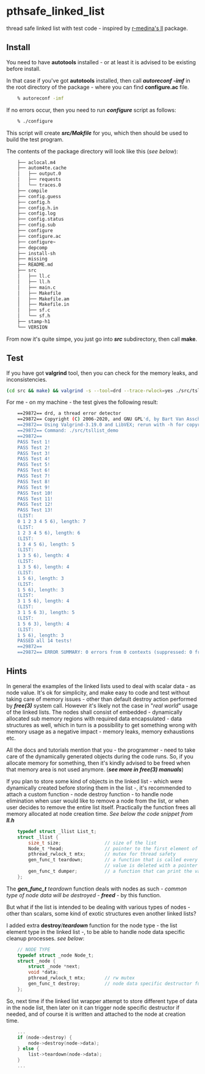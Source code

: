 # pthsafe_linked_list
thread safe linked list with test code - inspired by [r-medina's ll](https://github.com/r-medina/ll) package.

## Install

You need to have **autotools** installed - or at least it is advised to be existing before install.

In that case if you've got **autotools** installed, then call ***autoreconf -imf*** in the root directory of the package - where you can find **configure.ac** file.

```bash
    % autoreconf -imf
```

If no errors occur, then you need to run ***configure*** script as follows:

```bash
    % ./configure
```

This script will create ***src/Makfile*** for you, which then should be used to build the test program.

The contents of the package directory will look like this (*see below*):

```bash
    ├── aclocal.m4
    ├── autom4te.cache
    │   ├── output.0
    │   ├── requests
    │   └── traces.0
    ├── compile
    ├── config.guess
    ├── config.h
    ├── config.h.in
    ├── config.log
    ├── config.status
    ├── config.sub
    ├── configure
    ├── configure.ac
    ├── configure~
    ├── depcomp
    ├── install-sh
    ├── missing
    ├── README.md
    ├── src
    │   ├── ll.c
    │   ├── ll.h
    │   ├── main.c
    │   ├── Makefile
    │   ├── Makefile.am
    │   ├── Makefile.in
    │   ├── sf.c
    │   └── sf.h
    ├── stamp-h1
    └── VERSION
```

From now it's quite simpe, you just go into ***src*** subdirectory, then call **make**.

## Test

If you have got **valgrind** tool, then you can check for the memory leaks, and inconsistencies.

```bash
(cd src && make) && valgrind -s --tool=drd --trace-rwlock=yes ./src/tsllist_demo && (cd src/ && make clean)
```

For me - on my machine - the test gives the following result:

```bash
    ==29872== drd, a thread error detector
    ==29872== Copyright (C) 2006-2020, and GNU GPL'd, by Bart Van Assche.
    ==29872== Using Valgrind-3.19.0 and LibVEX; rerun with -h for copyright info
    ==29872== Command: ./src/tsllist_demo
    ==29872== 
    PASS Test 1!
    PASS Test 2!
    PASS Test 3!
    PASS Test 4!
    PASS Test 5!
    PASS Test 6!
    PASS Test 7!
    PASS Test 8!
    PASS Test 9!
    PASS Test 10!
    PASS Test 11!
    PASS Test 12!
    PASS Test 13!
    (LIST:
    0 1 2 3 4 5 6), length: 7
    (LIST:
    1 2 3 4 5 6), length: 6
    (LIST:
    1 3 4 5 6), length: 5
    (LIST:
    1 3 5 6), length: 4
    (LIST:
    1 3 5 6), length: 4
    (LIST:
    1 5 6), length: 3
    (LIST:
    1 5 6), length: 3
    (LIST:
    3 1 5 6), length: 4
    (LIST:
    3 1 5 6 3), length: 5
    (LIST:
    1 5 6 3), length: 4
    (LIST:
    1 5 6), length: 3
    PASSED all 14 tests!
    ==29872== 
    ==29872== ERROR SUMMARY: 0 errors from 0 contexts (suppressed: 0 from 0)
```

## Hints

In general the examples of the linked lists used to deal with scalar data - as node value. It's ok for simplicity, and make easy to code and test without taking care of memory issues - other than default destroy action performed by ***free(3)*** system call. However it's likely not the case in "*real world*" usage of the linked lists. The nodes shall consist of embedded - dynamically allocated sub memory regions with required data encapsulated - data structures as well, which in turn is a possibility to get something wrong with memory usage as a negative impact - memory leaks, memory exhaustions etc.

All the docs and tutorials mention that you - the programmer - need to take care of the dynamically generated objects during the code runs. So, if you allocate memory for something, then it's kindly advised to be freed when that memory area is not used anymore. (***see more in free(3) manuals***)

If you plan to store some kind of objects in the linked list - which were dynamically created before storing them in the list -, it's recommended to attach a custom function - node destroy function - to handle node elimination when user would like to remove a node from the list, or when user decides to remove the entire list itself. Practically the function frees all memory allocated at node creation time. *See below the code snippet from **ll.h***

```C
    typedef struct _llist List_t;
    struct _llist {
        size_t size;                // size of the list
        Node_t *head;               // pointer to the first element of the list
        pthread_rwlock_t mtx;       // mutex for thread safety
        gen_func_t teardown;        // a function that is called every time a 
                                    // value is deleted with a pointer to that value
        gen_func_t dumper;          // a function that can print the values in a linked list
    };
```

The ***gen_func_t** teardown* function deals with nodes as such - *common type of node data will be destroyed* - ***freed*** - by this function. 

But what if the list is intended to be dealing with various types of nodes - other than scalars, some kind of exotic structures even another linked lists?

I added extra **destroy**/***teardown*** function for the node type - the list element type in the linked list -, to be able to handle node data specific cleanup processes. *see below*:

```C
    // NODE TYPE
    typedef struct _node Node_t;
    struct _node {
        struct _node *next;
        void *data;
        pthread_rwlock_t mtx;       // rw mutex
        gen_func_t destroy;         // node data specific destructor function
    };
```

So, next time if the linked list wrapper attempt to store different type of data in the node list, then later on it can trigger node specific destructor if needed, and of course it is written and attached to the node at creation time.

```C
    ...
    if (node->destroy) {
        node->destroy(node->data);
    } else {
        list->teardown(node->data);
    }
    ...
```
